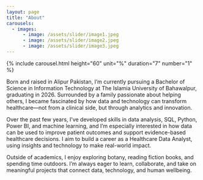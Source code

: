 ```yaml
---
layout: page
title: "About"
carousels:
  - images: 
      - image: /assets/slider/image1.jpeg
      - image: /assets/slider/image2.jpeg
      - image: /assets/slider/image3.jpeg
---
```


{% include carousel.html height="60" unit="%" duration="7" number="1" %}

Born and raised in Alipur Pakistan, I’m currently pursuing a Bachelor of Science in Information Technology at The Islamia University of Bahawalpur, graduating in 2026. Surrounded by a family passionate about helping others, I became fascinated by how data and technology can transform healthcare—not from a clinical side, but through analytics and innovation.

Over the past few years, I’ve developed skills in data analysis, SQL, Python, Power BI, and machine learning, and I’m especially interested in how data can be used to improve patient outcomes and support evidence-based healthcare decisions. I aim to build a career as a Healthcare Data Analyst, using insights and technology to make real-world impact.

Outside of academics, I enjoy exploring botany, reading fiction books, and spending time outdoors. I’m always eager to learn, collaborate, and take on meaningful projects that connect data, technology, and human wellbeing.
